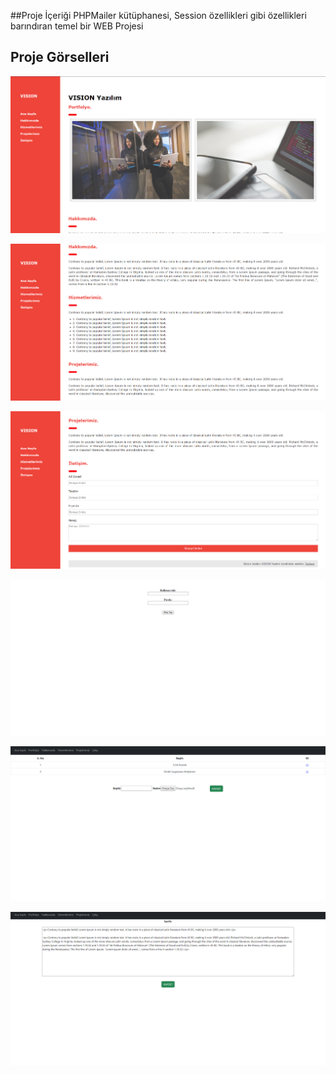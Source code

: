 ##Proje İçeriği
PHPMailer kütüphanesi, Session özellikleri gibi özellikleri barındıran temel bir WEB Projesi

## Proje Görselleri

![1](https://github.com/metav1sion/PHPMailer-Website/blob/main/img/1.png)

![2](https://github.com/metav1sion/PHPMailer-Website/blob/main/img/2.png)

![3](https://github.com/metav1sion/PHPMailer-Website/blob/main/img/3.png)

![4](https://github.com/metav1sion/PHPMailer-Website/blob/main/img/4.png)

![5](https://github.com/metav1sion/PHPMailer-Website/blob/main/img/5.png)

![6](https://github.com/metav1sion/PHPMailer-Website/blob/main/img/6.png)
